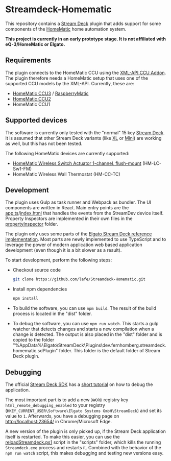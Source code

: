 # Streamdeck-Homematic

This repository contains a [Stream Deck](https://www.elgato.com/en/gaming/stream-deck) plugin that adds support for some components of the [HomeMatic](https://www.eq-3.com/products/homematic.html) home automation system.

**This project is currently in an early prototype stage. It is not affiliated with eQ-3/HomeMatic or Elgato.**

## Requirements

The plugin connects to the HomeMatic CCU using the [XML-API CCU Addon](https://github.com/jens-maus/XML-API). The plugin therefore needs a HomeMatic setup that uses one of the supported CCU models by the XML-API. Currently, these are:

- [HomeMatic CCU3](https://www.eq-3.com/products/homematic/detail/smart-home-central-control-unit-ccu3-homematic.html) / [RaspberryMatic](http://raspberrymatic.de/)
- [HomeMatic CCU2](https://www.eq-3.com/products/homematic/detail/homematic-central-control-unit-ccu2.html)
- HomeMatic CCU1

## Supported devices

The software is currently only tested with the "normal" 15 key [Stream Deck](https://www.elgato.com/en/gaming/stream-deck). It is assumed that other Stream Deck variants (like [XL](https://www.elgato.com/en/gaming/stream-deck-xl) or [Mini](https://www.elgato.com/en/gaming/stream-deck-mini)) are working as well, but this has not been tested.

The following HomeMatic devices are currently supported:

- [HomeMatic Wireless Switch Actuator 1-channel, flush-mount](https://www.eq-3.com/products/homematic/detail/homematic-wireless-switch-actuator-1-channel-flush-mount.html) (HM-LC-Sw1-FM)
- HomeMatic Wireless Wall Thermostat (HM-CC-TC)

## Development

The plugin uses Gulp as task runner and Webpack as bundler. The UI components are written in React. Main entry points are the [app.ts](src/app.ts)/[index.html](src/index.html) that handles the events from the StreamDev device itself. Property Inspectors are implemented in their own files in the [propertyInspector](src/propertyInspector/) folder.

The plugin only uses some parts of the [Elgato Stream Deck reference implementation](https://github.com/elgatosf/streamdeck-plugintemplate). Most parts are newly implemented to use TypeScript and to leverage the power of modern application web based application development (even though it is a bit slower as a result).

To start development, perform the following steps:

- Checkout source code

  ```bash
  git clone https://github.com/lafe/Streamdeck-Homematic.git
  ```

- Install npm dependencies

   ```bash
   npm install
   ```

- To build the software, you can use `npm build`. The result of the build process is located in the "dist" folder.
- To debug the software, you can use `npm run watch`. This starts a gulp watcher that detects changes and starts a new compilation when a change is detected. The output is also placed in the "dist" folder and is copied to the folder "%AppData%\Elgato\StreamDeck\Plugins\dev.fernhomberg.streamdeck.homematic.sdPlugin" folder. This folder is the default folder of Stream Deck plugin.

## Debugging

The official [Stream Deck SDK](https://developer.elgato.com/documentation/stream-deck/sdk/) has a [short tutorial](https://developer.elgato.com/documentation/stream-deck/sdk/create-your-own-plugin/#debugging) on how to debug the application.

The most important part is to add a new `DWORD` registry key `html_remote_debugging_enabled` to your registry (`HKEY_CURRENT_USER\Software\Elgato Systems GmbH\StreamDeck`) and set its value to `1`. Afterwards, you have a debugging page on [http://localhost:23654/](http://localhost:23654/) in Chrome/Microsoft Edge.

A new version of the plugin is only picked up, if the Stream Deck application itself is restarted. To make this easier, you can use the [reloadStreamdeck.ps1](scripts/reloadStreamdeck.ps1) script in the "scripts" folder, which kills the running `Streamdeck.exe` process and restarts it. Combined with the behavior of the `npm run watch` script, this makes debugging and testing new versions easy.

